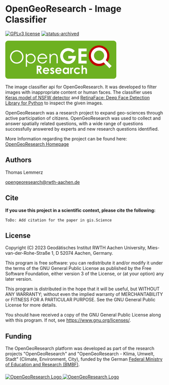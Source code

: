 # OpenGeoResearch - Image Classifier
[![GPLv3 license](https://img.shields.io/badge/License-GPLv3-358706)](http://perso.crans.org/besson/LICENSE.html)
[![status-archived](https://img.shields.io/badge/Status-archived-E0AC43)]()

<a href="./images/logo_landscape_green_rounded_30.png"><img alt="OpenGeoResearch Logo" height="120" src="./images/logo_landscape_green_rounded_30.png"/></a>

The image classifier api for OpenGeoResearch. It was developed to filter images 
with inappropriate content or human faces. The classifier uses 
[Keras model of NSFW detector](https://github.com/GantMan/nsfw_model) and 
[RetinaFace: Deep Face Detection Library for Python](https://github.com/serengil/retinaface) 
to inspect the given images.

OpenGeoResearch was a research project to expand geo-sciences through active participation of citizens.
OpenGeoResearch was used to collect and answer spatially related questions, with a wide range of questions
successfully answered by experts and new research questions identified.

More Information regarding the project can be found here: [OpenGeoResearch Homepage](https://www.opengeoresearch.org/)

## Authors

Thomas Lemmerz

opengeoresearch@rwth-aachen.de

## Cite

**If you use this project in a scientific context, please cite the following:**

```
ToDo: Add citation for the paper in gis.Science
```


## License

Copyright (C) 2023 Geodätisches Institut RWTH Aachen University,
Mies-van-der-Rohe-Straße 1, D 52074 Aachen, Germany.

This program is free software: you can redistribute it and/or modify
it under the terms of the GNU General Public License as published by
the Free Software Foundation, either version 3 of the License, or
(at your option) any later version.

This program is distributed in the hope that it will be useful,
but WITHOUT ANY WARRANTY; without even the implied warranty of
MERCHANTABILITY or FITNESS FOR A PARTICULAR PURPOSE.  See the
GNU General Public License for more details.

You should have received a copy of the GNU General Public License
along with this program.  If not, see <https://www.gnu.org/licenses/>.

## Funding

The OpenGeoResearch platform was developed as part of the research
projects "OpenGeoResearch" and "OpenGeoResearch - Klima, Umwelt, Stadt"
(Climate, Environment, City), funded by the German
[Federal Ministry of Education and Research (BMBF)](https://www.bmbf.de).

<a href="https://www.bmbf.de">
<img src="https://www.opengeoresearch.org/logos/logo_bmbf.png" alt="OpenGeoResearch Logo" height="167" style="padding-top: 8px"/>
</a>

<a href="https://www.wissenschaftsjahr.de">
<img src="https://www.opengeoresearch.org/logos/w_jahr.png" alt="OpenGeoResearch Logo" height="167"/>
</a>

